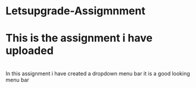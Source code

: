 # Letsupgrade-Assigmnment
# This is the assignment i have uploaded
<br>
In this assignment i have created a dropdown menu bar it is a good looking menu bar
